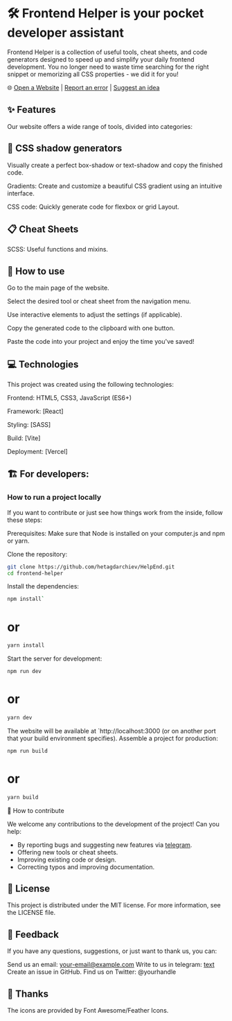 <h1>🛠️ Frontend Helper is your pocket developer assistant</h1>
<p>
Frontend Helper is a collection of useful tools, cheat sheets, and code generators designed to speed up and simplify your daily frontend development. You no longer need to waste time searching for the right snippet or memorizing all CSS properties - we did it for you!
</p>

🌐 <a href="https://help-end.vercel.app/home">Open a Website</a> | <a href="https://t.me/IIddeeaas ">Report an error</a> | <a href="https://t.me/IIddeeaas ">Suggest an idea</a>

<h2>✨ Features</h2>
Our website offers a wide range of tools, divided into categories:

<h2>🎨 CSS shadow generators</h2>
Visually create a perfect box-shadow or text-shadow and copy the finished code.

Gradients: Create and customize a beautiful CSS gradient using an intuitive interface.

CSS code: Quickly generate code for flexbox or grid Layout.

<h2>📋 Cheat Sheets</h2>
SCSS: Useful functions and mixins.

<h2>🚀 How to use</h2>
Go to the main page of the website.

Select the desired tool or cheat sheet from the navigation menu.

Use interactive elements to adjust the settings (if applicable).

Copy the generated code to the clipboard with one button.

Paste the code into your project and enjoy the time you've saved!

<h2>💻 Technologies</h2>
This project was created using the following technologies:

Frontend: HTML5, CSS3, JavaScript (ES6+)

Framework: [React]

Styling: [SASS]

Build: [Vite]

Deployment: [Vercel]

<h2>🏗️ For developers:</h2> <h3>How to run a project locally</h3>
If you want to contribute or just see how things work from the inside, follow these steps:

Prerequisites: Make sure that Node is installed on your computer.js and npm or yarn.

Clone the repository:

```bash
git clone https://github.com/hetagdarchiev/HelpEnd.git
cd frontend-helper
```

Install the dependencies:

```bash
npm install`
```

# or

```bash
yarn install
```

Start the server for development:

```bash
npm run dev
```

# or

```bash
yarn dev
```

The website will be available at `http://localhost:3000 (or on another port that your build environment specifies).
Assemble a project for production:

```bash
npm run build
```

# or

```bash
yarn build
```

<p>🤝 How to contribute</p>
We welcome any contributions to the development of the project! Can you help:

<ul>
    <li>By reporting bugs and suggesting new features via <a href="https://t.me/IIddeeaas ">telegram</a>.</li>
<li>Offering new tools or cheat sheets.</li>    
    <li>Improving existing code or design.</li>    
    <li>Correcting typos and improving documentation.</li>
</ul>

<h2>📜 License</h2>
This project is distributed under the MIT license. For more information, see the LICENSE file.

<h2>💬 Feedback</h2>
If you have any questions, suggestions, or just want to thank us, you can:

Send us an email: your-email@example.com
Write to us in telegram: [text](https://t.me/IIddeeaas)
Create an issue in GitHub.
Find us on Twitter: @yourhandle

<h2>🙏 Thanks</h2>
The icons are provided by Font Awesome/Feather Icons.
